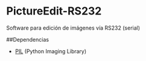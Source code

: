 PictureEdit-RS232
=================

Software para edición de imágenes vía RS232 (serial)

##Dependencias

* [PIL](http://www.pythonware.com/products/pil/) (Python Imaging Library)

